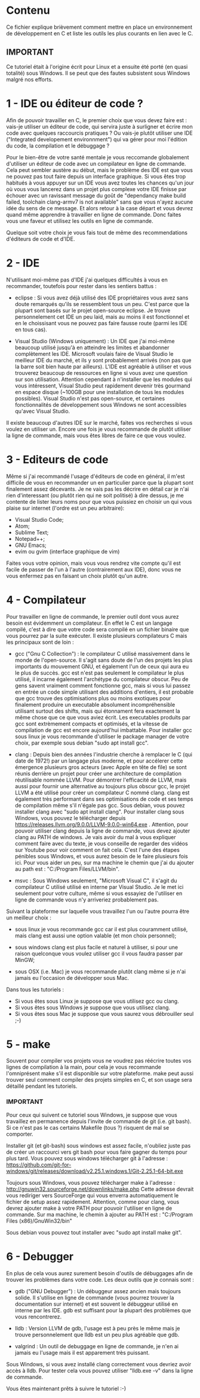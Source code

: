 #                                Contenu

Ce fichier explique brièvement comment mettre en place un environnement de
développement en C et liste les outils les plus courants en lien avec le C.

## IMPORTANT
Ce tutoriel était à l'origine écrit pour Linux et a ensuite été porté (en
quasi totalité) sous Windows. Il se peut que des fautes subsistent sous Windows
malgré nos efforts.

# 1 - IDE ou éditeur de code ?

Afin de pouvoir travailler en C, le premier choix que vous devez faire est :
vais-je utiliser un éditeur de code, qui servira juste à surligner et écrire
mon code avec quelques raccourcis pratiques ? Ou vais-je plutôt utiliser
une IDE ("Integrated developement environnment") qui va gérer pour moi l'édition
du code, la compilation et le débuggage ?

Pour le bien-être de votre santé mentale je vous reccomande globalement
d'utiliser un éditeur de code avec un compilateur en ligne de commande. Cela
peut sembler austère au début, mais le problème des IDE est que vous ne pouvez
pas tout faire depuis un interface graphique. Si vous êtes trop habitués à vous
appuyer sur un IDE vous avez toutes les chances qu'un jour où vous vous lancerez
dans un projet plus complexe votre IDE finisse par échouer avec un ravissant
message du goût de "dependancy make build failed, toolchain clang-armv7 is not
available" sans que vous n'ayez aucune idée du sens de ce message. Et alors
retour à la case départ et vous devrez quand même apprendre à travailler en
ligne de commande. Donc faites vous une faveur et utilisez les outils en ligne
de commande.

Quelque soit votre choix je vous fais tout de même des recommendations
d'éditeurs de code et d'IDE.

# 2 - IDE

N'utilisant moi-même pas d'IDE j'ai quelques difficultés à vous en recommander,
toutefois pour rester dans les sentiers battus :

 - eclipse : Si vous avez déjà utilisé des IDE propriétaires vous avez sans
 doute remarqués qu'ils se ressemblent tous un peu. C'est parce que la plupart
 sont basés sur le projet open-source eclipse. Je trouve personnelement cet IDE
 un peu laid, mais au moins il est fonctionnel et en le choissisant vous ne
 pouvez pas faire fausse route (parmi les IDE en tous cas).

 - Visual Studio (Windows uniquement) : Un IDE que j'ai moi-même beaucoup
 utilisé jusqu'à en atteindre les limites et abandonner complètement les IDE.
 Microsoft voulais faire de Visual Studio le meilleur IDE du marché, et ils y
 sont probablement arrivés (non pas que la barre soit bien haute par ailleurs).
 L'IDE est agréable à utiliser et vous trouverez beaucoup de ressources en
 ligne si vous avez une question sur son utilisation. Attention cependant à
 n'installer que les modules qui vous intéressent, Visual Studio peut rapidement
 devenir très gourmand en espace disque (~100GB pour une installation de tous
 les modules possibles). Visual Studio n'est pas open-source, et certaines
 fonctionnalités de développement sous Windows ne sont accessibles qu'avec Visual
 Studio.

Il existe beaucoup d'autres IDE sur le marché, faites vos recherches si vous
voulez en utiliser un. Encore une fois je vous recommande de plutôt utiliser la
ligne de commande, mais vous êtes libres de faire ce que vous voulez.

# 3 - Editeurs de code

Même si j'ai recommandé l'usage d'éditeurs de code en général, il m'est
difficile de vous en recommander un en particulier parce que la plupart sont
finalement assez décevants. Je ne vais pas les décrire en détail car je n'ai
rien d'interessant (ou plutôt rien qui ne soit politisé) à dire dessus, je me
contente de lister leurs noms pour que vous puissiez en choisir un qui vous
plaise sur internet (l'ordre est un peu arbitraire):

 - Visual Studio Code;
 - Atom;
 - Sublime Text;
 - Notepad++;
 - GNU Emacs;
 - evim ou gvim (interface graphique de vim)

Faites vous votre opinion, mais vous vous rendrez vite compte qu'il est facile
de passer de l'un à l'autre (contrairement aux IDE), donc vous ne vous enfermez
pas en faisant un choix plutôt qu'un autre.

# 4 - Compilateur

Pour travailler en ligne de commande, le premier outil dont vous aurez besoin
est évidemment un compilateur. En effet le C est un langage compilé, c'est à
dire que votre code sera compilé en un fichier binaire que vous pourrez par la
suite exécuter. Il existe plusieurs compilateurs C mais les principaux sont de
loin :

 - gcc ("Gnu C Collection") : le compilateur C utilisé massivement dans le monde
 de l'open-source. Il s'agit sans doute de l'un des projets les plus importants
 du mouvement GNU, et également l'un de ceux qui aura eu le plus de succès.
 gcc est n'est pas seulement le compilateur le plus utilisé, il incarne
 également l'archétype du compilateur obscur. Peu de gens savent vraiment
 comment fonctionne gcc, mais si vous lui passez en entrée un code simple
 utilisant des additions d'entiers, il est probable que gcc trouve des
 optimisations plus ou moins exotiques pour finalement produire un executable
 absolument incompréhensible utilisant surtout des shifts, mais qui étonnament
 fera exactement la même chose que ce que vous aviez écrit. Les executables
 produits par gcc sont extrèmement compacts et optimisés, et la vitesse de
 compilation de gcc est encore aujourd'hui imbattable.
 Pour installer gcc sous linux je vous recommande d'utiliser le package manager
 de votre choix, par exemple sous debian "sudo apt install gcc".

 - clang : Depuis bien des années l'industrie cherche à remplacer le C (qui date
 de 1972!) par un langage plus moderne, et pour accélerer cette émergence
 plusieurs gros acteurs (avec Apple en tête de file) se sont réunis derrière un
 projet pour créer une architecture de compilation réutilisable nommée LLVM.
 Pour démontrer l'efficacité de LLVM, mais aussi pour fournir une alternative au
 toujours plus obscur gcc, le projet LLVM a été utilisé pour créer un
 compilateur C nommé clang. clang est également très performant dans ses
 optimisations de code et ses temps de compilation même s'il n'égale pas gcc.
 Sous debian, vous pouvez installer clang avec "sudo apt install clang". Pour
 installer clang sous Windows, vous pouvez le télécharger depuis
 https://releases.llvm.org/9.0.0/LLVM-9.0.0-win64.exe . Attention, pour pouvoir
 utiliser clang depuis la ligne de commande, vous devez ajouter clang au PATH de
 windows. Je vais avoir du mal à vous expliquer comment faire avec du texte, je
 vous conseille de regarder des vidéos sur Youtube pour voir comment on fait
 cela. C'est l'une des étapes pénibles sous Windows, et vous aurez besoin de le
 faire plusieurs fois ici. Pour vous aider un peu, sur ma machine le chemin que
 j'ai du ajouter au path est : "C:/Program Files/LLVM/bin".

 - msvc : Sous Windows seulement, "Microsoft Visual C", il s'agit du compilateur
 C utilisé utilisé en interne par Visual Studio. Je le met ici seulement pour
 votre culture, même si vous essayiez de l'utiliser en ligne de commande vous
 n'y arriveriez probablement pas.

Suivant la plateforme sur laquelle vous travaillez l'un ou l'autre pourra être
un meilleur choix :

 - sous linux je vous recommande gcc car il est plus couramment utilisé, mais
 clang est aussi une option valable (et mon choix personnel);

 - sous windows clang est plus facile et naturel à utiliser, si pour une raison
 quelconque vous voulez utiliser gcc il vous faudra passer par MinGW;

 - sous OSX (i.e. Mac) je vous recommande plutôt clang même si je n'ai jamais eu
 l'occasion de développer sous Mac.

Dans tous les tutoriels :
 - Si vous êtes sous Linux je suppose que vous utilisez gcc ou clang.
 - Si vous êtes sous Windows je suppose que vous utilisez clang.
 - Si vous êtes sous Mac je suppose que vous saurez vous débrouiller seul ;-)

# 5 - make

Souvent pour compiler vos projets vous ne voudrez pas réécrire toutes vos lignes
de compilation à la main, pour cela je vous recommande l'omniprésent make s'il
est disponible sur votre plateforme. make peut aussi trouver seul comment
compiler des projets simples en C, et son usage sera détaillé pendant les
tutoriels.

<h3>IMPORTANT</h3>
Pour ceux qui suivent ce tutoriel sous Windows, je suppose que vous travaillez
en permanence depuis l'invite de commande de git (i.e. git bash). Si ce n'est
pas le cas certains Makefile (tous ?) risquent de mal se comporter.

Installer git (et git-bash) sous windows est assez facile, n'oubliez juste pas
de créer un raccourci vers git bash pour vous faire gagner du temps pour plus
tard. Vous pouvez sous windows télécharger git à l'adresse :
https://github.com/git-for-windows/git/releases/download/v2.25.1.windows.1/Git-2.25.1-64-bit.exe

Toujours sous Windows, vous pouvez télécharger make à l'adresse :
http://gnuwin32.sourceforge.net/downlinks/make.php
Cette adresse devrait vous rediriger vers SourceForge qui vous enverra
automatiquement le fichier de setup assez rapidement. Attention, comme pour
clang, vous devrez ajouter make à votre PATH pour pouvoir l'utiliser en ligne
de commande. Sur ma machine, le chemin à ajouter au PATH est :
"C:/Program Files (x86)/GnuWin32/bin"

Sous debian vous pouvez tout installer avec "sudo apt install make git".

# 6 - Debugger

En plus de cela vous aurez surement besoin d'outils de débuggages afin de
trouver les problèmes dans votre code. Les deux outils que je connais sont :

 - gdb ("GNU Debugger") : Un débuggeur assez ancien mais toujours solide. Il
 s'utilise en ligne de commande (vous pourrez trouver la documentation sur
 internet) et est souvent le débuggeur utilisé en interne par les IDE. gdb est
 suffisant pour la plupart des problèmes que vous rencontrerez.

 - lldb : Version LLVM de gdb, l'usage est à peu près le même mais je trouve
 personnelement que lldb est un peu plus agréable que gdb.

 - valgrind : Un outil de debuggage en ligne de commande, je n'en ai jamais eu
 l'usage mais il est apparement très puissant.

Sous Windows, si vous avez installé clang correctement vous devriez avoir accès
à lldb. Pour tester cela vous pouvez utiliser "lldb.exe -v" dans la ligne de
commande.

Vous êtes maintenant prêts à suivre le tutoriel :-)
